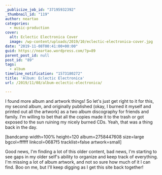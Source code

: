 ```yaml
---
_publicize_job_id: "37195932392"
_thumbnail_id: "119"
author: neartao
categories:
  - music-production
cover:
  alt: Eclectic Electronica Cover
  image: /wp-content/uploads/2019/10/eclectic-electronica-cover.jpg
date: "2019-11-08T00:41:00+00:00"
guid: https://neartao.wordpress.com/?p=89
parent_post_id: null
post_id: "89"
tags:
  - album
timeline_notification: "1573180272"
title: 'Album: Eclectic Electronica'
url: /2019/11/08/album-eclectic-electronica/

---
```

I found more album and artwork things! So let's just get right to it for this, my second album, and originally published (okay, I burned it myself and printed out all the artwork) as a two album discography for friends and family. I'm willing to bet that all the copies made it to the trash or got exposed to the sun ruining my nicely burned CDs. Yeah, that was a thing back in the day.

\[bandcamp width=100% height=120 album=2758447608 size=large bgcol=ffffff linkcol=0687f5 tracklist=false artwork=small\]

Good news, I'm finding a lot of this older content, bad news, I'm starting to see gaps in my older self's ability to organize and keep track of everything. I'm missing a lot of album artwork, and not so sure how much of it I can find. Boo on me, but I'll keep digging as I get this site back together!
